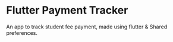 # Flutter Payment Tracker

An app to track student fee payment, made using flutter & Shared preferences.